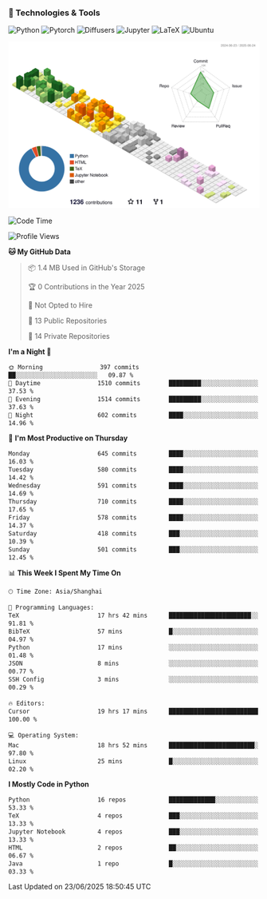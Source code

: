 ### 🧰 Technologies & Tools

![Python](https://img.shields.io/badge/python-%233776AB.svg?style=for-the-badge&logo=python&logoColor=white)
![Pytorch](https://img.shields.io/badge/pytorch-%23EE4C2C.svg?style=for-the-badge&logo=pytorch&logoColor=white)
![Diffusers](https://img.shields.io/badge/diffusers-HuggingFace-yellow?style=for-the-badge&logo=huggingface&logoColor=black)
![Jupyter](https://img.shields.io/badge/Jupyter-%23F37626.svg?style=for-the-badge&logo=Jupyter&logoColor=white)
![LaTeX](https://img.shields.io/badge/LaTeX-47A141?style=for-the-badge&logo=latex&logoColor=white)
![Ubuntu](https://img.shields.io/badge/Ubuntu-E95420?style=for-the-badge&logo=ubuntu&logoColor=white)


<!--![](https://raw.githubusercontent.com/BorisYang326/BorisYang326/output/github-contribution-grid-snake-dark.svg) -->
![](./profile-3d-contrib/profile-season-animate.svg)

<!--START_SECTION:waka-->
![Code Time](http://img.shields.io/badge/Code%20Time-925%20hrs%205%20mins-blue)

![Profile Views](http://img.shields.io/badge/Profile%20Views-0-blue)

**🐱 My GitHub Data** 

> 📦 1.4 MB Used in GitHub's Storage 
 > 
> 🏆 0 Contributions in the Year 2025
 > 
> 🚫 Not Opted to Hire
 > 
> 📜 13 Public Repositories 
 > 
> 🔑 14 Private Repositories 
 > 
**I'm a Night 🦉** 

```text
🌞 Morning                397 commits         ██░░░░░░░░░░░░░░░░░░░░░░░   09.87 % 
🌆 Daytime                1510 commits        █████████░░░░░░░░░░░░░░░░   37.53 % 
🌃 Evening                1514 commits        █████████░░░░░░░░░░░░░░░░   37.63 % 
🌙 Night                  602 commits         ████░░░░░░░░░░░░░░░░░░░░░   14.96 % 
```
📅 **I'm Most Productive on Thursday** 

```text
Monday                   645 commits         ████░░░░░░░░░░░░░░░░░░░░░   16.03 % 
Tuesday                  580 commits         ████░░░░░░░░░░░░░░░░░░░░░   14.42 % 
Wednesday                591 commits         ████░░░░░░░░░░░░░░░░░░░░░   14.69 % 
Thursday                 710 commits         ████░░░░░░░░░░░░░░░░░░░░░   17.65 % 
Friday                   578 commits         ████░░░░░░░░░░░░░░░░░░░░░   14.37 % 
Saturday                 418 commits         ███░░░░░░░░░░░░░░░░░░░░░░   10.39 % 
Sunday                   501 commits         ███░░░░░░░░░░░░░░░░░░░░░░   12.45 % 
```


📊 **This Week I Spent My Time On** 

```text
🕑︎ Time Zone: Asia/Shanghai

💬 Programming Languages: 
TeX                      17 hrs 42 mins      ███████████████████████░░   91.81 % 
BibTeX                   57 mins             █░░░░░░░░░░░░░░░░░░░░░░░░   04.97 % 
Python                   17 mins             ░░░░░░░░░░░░░░░░░░░░░░░░░   01.48 % 
JSON                     8 mins              ░░░░░░░░░░░░░░░░░░░░░░░░░   00.77 % 
SSH Config               3 mins              ░░░░░░░░░░░░░░░░░░░░░░░░░   00.29 % 

🔥 Editors: 
Cursor                   19 hrs 17 mins      █████████████████████████   100.00 % 

💻 Operating System: 
Mac                      18 hrs 52 mins      ████████████████████████░   97.80 % 
Linux                    25 mins             █░░░░░░░░░░░░░░░░░░░░░░░░   02.20 % 
```

**I Mostly Code in Python** 

```text
Python                   16 repos            █████████████░░░░░░░░░░░░   53.33 % 
TeX                      4 repos             ███░░░░░░░░░░░░░░░░░░░░░░   13.33 % 
Jupyter Notebook         4 repos             ███░░░░░░░░░░░░░░░░░░░░░░   13.33 % 
HTML                     2 repos             ██░░░░░░░░░░░░░░░░░░░░░░░   06.67 % 
Java                     1 repo              █░░░░░░░░░░░░░░░░░░░░░░░░   03.33 % 
```




 Last Updated on 23/06/2025 18:50:45 UTC
<!--END_SECTION:waka-->
